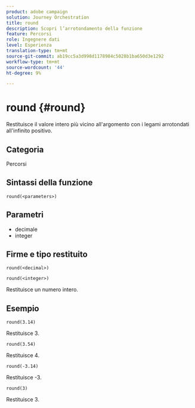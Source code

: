 ```yaml
---
product: adobe campaign
solution: Journey Orchestration
title: round
description: Scopri l’arrotondamento della funzione
feature: Percorsi
role: Ingegnere dati
level: Esperienza
translation-type: tm+mt
source-git-commit: ab19cc5a3d998d1178984c5028b1ba650d3e1292
workflow-type: tm+mt
source-wordcount: '44'
ht-degree: 9%

---
```



# round {#round}

Restituisce il valore intero più vicino all&#39;argomento con i legami arrotondati all&#39;infinito positivo.

## Categoria

Percorsi

## Sintassi della funzione

`round(<parameters>)`

## Parametri

* decimale
* integer

## Firme e tipo restituito

`round(<decimal>)`

`round(<integer>)`

Restituisce un numero intero.

## Esempio

`round(3.14)`

Restituisce 3.

`round(3.54)`

Restituisce 4.

`round(-3.14)`

Restituisce -3.

`round(3)`

Restituisce 3.
